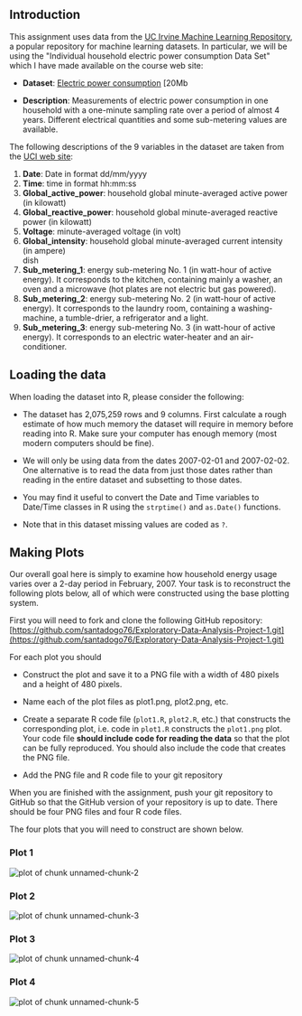 ## Introduction

This assignment uses data from 
the <a href="http://archive.ics.uci.edu/ml/">UC Irvine Machine 
Learning Repository</a>, a popular repository for machine learning
datasets. In particular, we will be using the "Individual household
electric power consumption Data Set" which I have made available on
the course web site:


* <b>Dataset</b>: <a href="https://d396qusza40orc.cloudfront.net/exdata%2Fdata%2Fhousehold_power_consumption.zip">Electric power consumption</a> [20Mb

* <b>Description</b>: Measurements of electric power consumption in 
one household with a one-minute sampling rate over a period of almost 
4 years. Different electrical quantities and some sub-metering values
are available.


The following descriptions of the 9 variables in the dataset are taken 
from 
the <a href="https://archive.ics.uci.edu/ml/datasets/Individual+household+electric+power+consumption">UCI
web site</a>:

<ol>
<li><b>Date</b>: Date in format dd/mm/yyyy </li>
<li><b>Time</b>: time in format hh:mm:ss </li>
<li><b>Global_active_power</b>: household global minute-averaged active power (in kilowatt) </li>
<li><b>Global_reactive_power</b>: household global minute-averaged reactive power (in kilowatt) </li>
<li><b>Voltage</b>: minute-averaged voltage (in volt) </li>
<li><b>Global_intensity</b>: household global minute-averaged current intensity (in ampere) </li>
dish<li><b>Sub_metering_1</b>: energy sub-metering No. 1 (in watt-hour of active energy). It corresponds to the kitchen, containing mainly a washer, an oven and a microwave (hot plates are not electric but gas powered). </li>  
<li><b>Sub_metering_2</b>: energy sub-metering No. 2 (in watt-hour of active energy). It corresponds to the laundry room, containing a washing-machine, a tumble-drier, a refrigerator and a light. </li>
<li><b>Sub_metering_3</b>: energy sub-metering No. 3 (in watt-hour of active energy). It corresponds to an electric water-heater and an air-conditioner.</li>
</ol>

## Loading the data





When loading the dataset into R, please consider the following:

* The dataset has 2,075,259 rows and 9 columns. First
calculate a rough estimate of how much memory the dataset will require
in memory before reading into R. Make sure your computer has enough
memory (most modern computers should be fine).

* We will only be using data from the dates 2007-02-01 and
2007-02-02. One alternative is to read the data from just those dates
rather than reading in the entire dataset and subsetting to those
dates.

* You may find it useful to convert the Date and Time variables to
Date/Time classes in R using the `strptime()` and `as.Date()`
functions.

* Note that in this dataset missing values are coded as `?`.


## Making Plots

Our overall goal here is simply to examine how household energy usage 
varies over a 2-day period in February, 2007. Your task is to 
reconstruct the following plots below, all of which were constructed 
using the base plotting system.

First you will need to fork and clone the following GitHub repository:
[https://github.com/santadogo76/Exploratory-Data-Analysis-Project-1.git](https://github.com/santadogo76/Exploratory-Data-Analysis-Project-1.git)


For each plot you should

* Construct the plot and save it to a PNG file with a width of 480 
pixels and a height of 480 pixels.

* Name each of the plot files as plot1.png, plot2.png, etc.

* Create a separate R code file (`plot1.R`, `plot2.R`, etc.) that
constructs the corresponding plot, i.e. code in `plot1.R` constructs
the `plot1.png` plot. Your code file **should include code for reading
the data** so that the plot can be fully reproduced. You should also
include the code that creates the PNG file.

* Add the PNG file and R code file to your git repository

When you are finished with the assignment, push your git repository to 
GitHub so that the GitHub version of your repository is up to 
date. There should be four PNG files and four R code files.


The four plots that you will need to construct are shown below.


### Plot 1




![plot of chunk unnamed-chunk-2](figure/unnamed-chunk-2.png)


### Plot 2

![plot of chunk unnamed-chunk-3](figure/unnamed-chunk-3.png)


### Plot 3

![plot of chunk unnamed-chunk-4](figure/unnamed-chunk-4.png)


### Plot 4

![plot of chunk unnamed-chunk-5](figure/unnamed-chunk-5.png)
